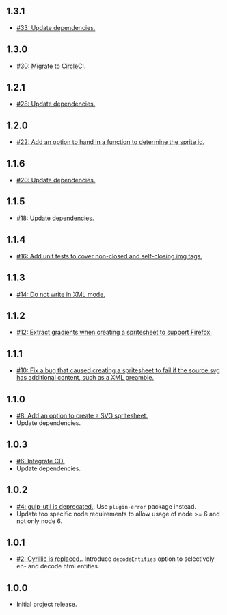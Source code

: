 ## 1.3.1
* [#33: Update dependencies.](https://github.com/haensl/gulp-embed-svg/issues/33)

## 1.3.0
* [#30: Migrate to CircleCI.](https://github.com/haensl/gulp-embed-svg/issues/30)

## 1.2.1
* [#28: Update dependencies.](https://github.com/haensl/gulp-embed-svg/issues/28)

## 1.2.0
* [#22: Add an option to hand in a function to determine the sprite id.](https://github.com/haensl/gulp-embed-svg/issues/22)

## 1.1.6
* [#20: Update dependencies.](https://github.com/haensl/gulp-embed-svg/issues/20)

## 1.1.5
* [#18: Update dependencies.](https://github.com/haensl/gulp-embed-svg/issues/18)

## 1.1.4
* [#16: Add unit tests to cover non-closed and self-closing img tags.](https://github.com/haensl/gulp-embed-svg/issues/16)

## 1.1.3
* [#14: Do not write in XML mode.](https://github.com/haensl/gulp-embed-svg/issues/14)

## 1.1.2
* [#12: Extract gradients when creating a spritesheet to support Firefox.](https://github.com/haensl/gulp-embed-svg/issues/12)

## 1.1.1
* [#10: Fix a bug that caused creating a spritesheet to fail if the source svg has additional content, such as a XML preamble.](https://github.com/haensl/gulp-embed-svg/issues/10)

## 1.1.0
* [#8: Add an option to create a SVG spritesheet.](https://github.com/haensl/gulp-embed-svg/issues/8)
* Update dependencies.

## 1.0.3
* [#6: Integrate CD.](https://github.com/haensl/gulp-embed-svg/issues/6)
* Update dependencies.

## 1.0.2
* [#4: gulp-util is deprecated.](https://github.com/haensl/gulp-embed-svg/issues/4). Use `plugin-error` package instead.
* Update too specific node requirements to allow usage of node >= 6 and not only node 6.

## 1.0.1
* [#2: Cyrillic is replaced.](https://github.com/haensl/gulp-embed-svg/issues/2). Introduce `decodeEntities` option to selectively en- and decode html entities.

## 1.0.0
* Initial project release.
